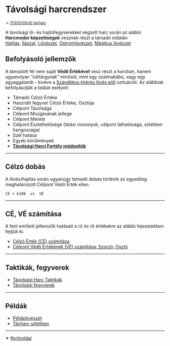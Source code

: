 # Távolsági harcrendszer

<sub>→ [TODO/ISSUE távharc](https://github.com/kaktusztea/km100/wiki/TODO.ISSUE.tavharc)</sub>

A távolsági lő- és hajítófegyverekkel végzett harc során az alábbi **Harcmodor képzettségek** vesznek részt a támadó oldalán:\
[Hajítás](kepzettsegek.harci/harcmodor.md), [Íjászat](kepzettsegek.harci/harcmodor.md), [Lövészet](kepzettsegek.harci/harcmodor.md), [Ostromlövészet](kepzettsegek.harci/harcmodor.md), [Mágikus lövészet](kepzettsegek.harci/harcmodor.md)

## Befolyásoló jellemzők

A támadott fél nem saját **Védő Értékével** vesz részt a harcban, hanem ugyanolyan “céltárgynak” minősül, mint egy szalmabábú, vagy egy agyaggalamb - kivéve a [Szándékos kitérés lövés elől](073_tavharc_taktikak.md#sz%C3%A1nd%C3%A9kos-kit%C3%A9r%C3%A9s-l%C3%B6v%C3%A9s-el%C5%91l) szituációt. Az alábbiak befolyásolják a találat esélyeit:

- Támadó Célzó Értéke
- Használt fegyver Célzó Értéke, Osztója
- Célpont Távolsága
- Célpont Mozgásának jellege
- Célpont Mérete
- Célpont Észlelhetősége (látási viszonyok, célpont láthatósága, sötétben hangossága)
- Szél hatása
- Egyéb körülmények
- **[Távolsági Harci Fortély módosítók](042_harci_fortelyok.md#t%C3%A1vols%C3%A1gi-harci-fort%C3%A9lyok)**

---
## Célzó dobás

A lövés/hajítás során ugyanúgy támadó dobás történik az egyedileg meghatározott Célpont Védő Érték ellen.

```
CÉ + k100  vs  VÉ
```

---
## CÉ, VÉ számítása

A fent említett jellemzők hatásait a `CÉ` és `VÉ` értékekre az alábbi fejezetekben fejtjük ki.

- [Célzó Érték (CÉ) számítása](071_tavharc_ce.md)
- [Célpont Védő Értékének (VÉ) számítása; Szorzó; Osztó](072_tavharc_ve_szorzo_oszto.md)

---
## Taktikák, fegyverek

- [Távolsági Harc Taktikák](073_tavharc_taktikak.md)
- [Távolsági fegyverek](074_tavharc_fegyverek.md)

---
## Példák

- [Példalövészet](075_tavharc_peldak.md)
- [Távharc sötétben](076_tavharc_sotetben.md)

---

⚜️ [Nyitóoldal](start.md)
